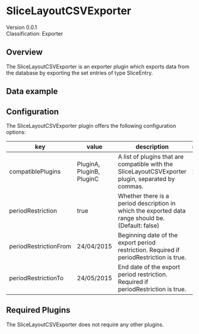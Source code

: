 # SliceLayoutCSVExporter
Version 0.0.1  
Classification: Exporter

Overview
-----
The SliceLayoutCSVExporter is an exporter plugin which exports data from the database by exporting the set entries of type SliceEntry.

Data example
-----

Configuration
-----
The SliceLayoutCSVExporter plugin offers the following configuration options:

| key  | value | description | required |
| ------------- | ------------- |  ------------- | ------------- |
| compatiblePlugins | PluginA, PluginB, PluginC | A list of plugins that are compatible with the SliceLayoutCSVExporter plugin, separated by commas. | x
| periodRestriction | true |Whether there is a period description in which the exported data range should be. (Default: false) | 
| periodRestrictionFrom | 24/04/2015 | Beginning date of the export period restriction. Required if periodRestriction is true. | 
| periodRestrictionTo | 24/05/2015 | End date of the export period restriction. Required if periodRestriction is true. | 


Required Plugins
-----
The SliceLayoutCSVExporter does not require any other plugins.


 